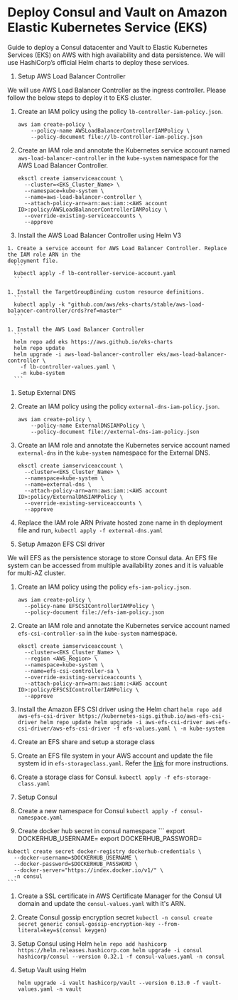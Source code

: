 # Deploy Consul and Vault on Amazon Elastic Kubernetes Service (EKS)

Guide to deploy a Consul datacenter and Vault to Elastic Kubernetes Services (EKS) on AWS with high 
availability and data persistence. We will use HashiCorp’s official Helm charts to deploy these
services.

1. Setup AWS Load Balancer Controller

We will use AWS Load Balancer Controller as the ingress controller. Please follow the below steps 
to deploy it to EKS cluster.

  1. Create an IAM policy using the policy `lb-controller-iam-policy.json`.
      ```  
      aws iam create-policy \
          --policy-name AWSLoadBalancerControllerIAMPolicy \
          --policy-document file://lb-controller-iam-policy.json
      ```
  1. Create an IAM role and annotate the Kubernetes service account named 
`aws-load-balancer-controller` in the `kube-system` namespace for the AWS Load Balancer Controller.
      ```
      eksctl create iamserviceaccount \
        --cluster=<EKS_Cluster_Name> \
        --namespace=kube-system \
        --name=aws-load-balancer-controller \
        --attach-policy-arn=arn:aws:iam::<AWS account ID>:policy/AWSLoadBalancerControllerIAMPolicy \
        --override-existing-serviceaccounts \
        --approve  
      ```

  1. Install the AWS Load Balancer Controller using Helm V3

    1. Create a service account for AWS Load Balancer Controller. Replace the IAM role ARN in the
    deployment file.
      ``` 
      kubectl apply -f lb-controller-service-account.yaml
      ```

    1. Install the TargetGroupBinding custom resource definitions.
      ```
      kubectl apply -k "github.com/aws/eks-charts/stable/aws-load-balancer-controller/crds?ref=master"
      ```

    1. Install the AWS Load Balancer Controller
      ```
      helm repo add eks https://aws.github.io/eks-charts
      helm repo update
      helm upgrade -i aws-load-balancer-controller eks/aws-load-balancer-controller \
        -f lb-controller-values.yaml \
        -n kube-system
      ```

1. Setup External DNS

  1. Create an IAM policy using the policy `external-dns-iam-policy.json`.
      ```  
      aws iam create-policy \
          --policy-name ExternalDNSIAMPolicy \
          --policy-document file://external-dns-iam-policy.json
      ```
  1. Create an IAM role and annotate the Kubernetes service account named  `external-dns` in the
   `kube-system` namespace for the External DNS.
      ```
      eksctl create iamserviceaccount \
        --cluster=<EKS_Cluster_Name> \
        --namespace=kube-system \
        --name=external-dns \
        --attach-policy-arn=arn:aws:iam::<AWS account ID>:policy/ExternalDNSIAMPolicy \
        --override-existing-serviceaccounts \
        --approve  
      ```

  1. Replace the IAM role ARN Private hosted zone name in th deployment file and run,
    ```
    kubectl apply -f external-dns.yaml
    ```

1. Setup Amazon EFS CSI driver

We will EFS as the persistence storage to store Consul data. An EFS file system can be accessed 
from multiple availability zones and it is valuable for multi-AZ cluster.

  1. Create an IAM policy using the policy `efs-iam-policy.json`.
      ```  
      aws iam create-policy \ 
        --policy-name EFSCSIControllerIAMPolicy \ 
        --policy-document file://efs-iam-policy.json 
      ```

  1. Create an IAM role and annotate the Kubernetes service account named `efs-csi-controller-sa` 
  in the `kube-system` namespace.
      ```
      eksctl create iamserviceaccount \ 
        --cluster=<EKS_Cluster_Name> \ 
        --region <AWS_Region> \ 
        --namespace=kube-system \ 
        --name=efs-csi-controller-sa \ 
        --override-existing-serviceaccounts \ 
        --attach-policy-arn=arn:aws:iam::<AWS account ID>:policy/EFSCSIControllerIAMPolicy \ 
        --approve
      ```

  1. Install the Amazon EFS CSI driver using the Helm chart
    ```
    helm repo add aws-efs-csi-driver https://kubernetes-sigs.github.io/aws-efs-csi-driver
    helm repo update
    helm upgrade -i aws-efs-csi-driver aws-efs-csi-driver/aws-efs-csi-driver -f efs-values.yaml \
    -n kube-system
    ```

1. Create an EFS share and setup a storage class

  1. Create an EFS file system in your AWS account and update the file system id in 
  `efs-storageclass.yaml`. Refer the [link](https://docs.aws.amazon.com/efs/latest/ug/gs-step-two-create-efs-resources.html) 
  for more instructions.

  1. Create a storage class for Consul.
    ```
    kubectl apply -f efs-storage-class.yaml
    ```

1. Setup Consul

  1. Create a new namespace for Consul
    ```
    kubectl apply -f consul-namespace.yaml
    ```

  1. Create docker hub secret in consul namespace
    ```
    export DOCKERHUB_USERNAME=<USERNAME>
    export DOCKERHUB_PASSWORD=<PASSWORD>

    kubectl create secret docker-registry dockerhub-credentials \
      --docker-username=$DOCKERHUB_USERNAME \
      --docker-password=$DOCKERHUB_PASSWORD \
      --docker-server="https://index.docker.io/v1/" \
      -n consul
    ```

  1. Create a SSL certificate in AWS Certificate Manager for the Consul UI domain and update the
   `consul-values.yaml` with it's ARN.

  1. Create Consul gossip encryption secret
    ```
    kubectl -n consul create secret generic consul-gossip-encryption-key --from-literal=key=$(consul keygen)
    ```

  1. Setup Consul using Helm
    ```
    helm repo add hashicorp https://helm.releases.hashicorp.com
    helm upgrade -i consul hashicorp/consul --version 0.32.1 -f consul-values.yaml -n consul
    ```

1. Setup Vault using Helm
    ```
    helm upgrade -i vault hashicorp/vault --version 0.13.0 -f vault-values.yaml -n vault
    ```

